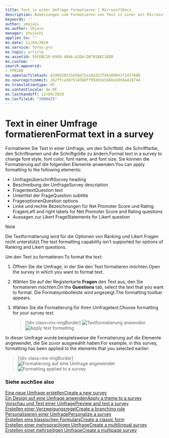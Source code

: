 ```yaml
---
title: Text in einer Umfrage formatieren | MicrosoftDocs
description: Anweisungen zum Formatieren von Text in einer mit Microsoft Forms Pro erstellten Umfrage
keywords: ''
author: sbmjais
ms.author: shjais
manager: shujoshi
applies_to: ''
ms.date: 11/04/2019
ms.service: forms-pro
ms.topic: article
ms.assetid: 55FEBC29-69E8-4046-A1DA-D6701BEC16DD
ms.custom: ''
search.appverid:
- FPR160
ms.openlocfilehash: 62d6920233a58d72a10a327f4b389941f147760b
ms.sourcegitcommit: 2b2ffca387514568ff95dd1e566ba1850a416744
ms.translationtype: HT
ms.contentlocale: de-DE
ms.lasthandoff: 12/09/2019
ms.locfileid: "2900425"
---
```

# <a name="format-text-in-a-survey"></a><span data-ttu-id="6e6cc-103">Text in einer Umfrage formatieren</span><span class="sxs-lookup"><span data-stu-id="6e6cc-103">Format text in a survey</span></span>

<span data-ttu-id="6e6cc-104">Formatieren Sie Text in einer Umfrage, um den Schriftstil, die Schriftfarbe, den Schriftnamen und die Schriftgröße zu ändern.</span><span class="sxs-lookup"><span data-stu-id="6e6cc-104">Format text in a survey to change font style, font color, font name, and font size.</span></span> <span data-ttu-id="6e6cc-105">Sie können die Formatierung auf die folgenden Elemente anwenden:</span><span class="sxs-lookup"><span data-stu-id="6e6cc-105">You can apply formatting to the following elements:</span></span>

- <span data-ttu-id="6e6cc-106">Umfrageüberschrift</span><span class="sxs-lookup"><span data-stu-id="6e6cc-106">Survey heading</span></span>
- <span data-ttu-id="6e6cc-107">Beschreibung der Umfrage</span><span class="sxs-lookup"><span data-stu-id="6e6cc-107">Survey description</span></span>
- <span data-ttu-id="6e6cc-108">Fragentext</span><span class="sxs-lookup"><span data-stu-id="6e6cc-108">Question text</span></span>
- <span data-ttu-id="6e6cc-109">Untertitel der Frage</span><span class="sxs-lookup"><span data-stu-id="6e6cc-109">Question subtitle</span></span>
- <span data-ttu-id="6e6cc-110">Frageoptionen</span><span class="sxs-lookup"><span data-stu-id="6e6cc-110">Question options</span></span>
- <span data-ttu-id="6e6cc-111">Linke und rechte Bezeichnungen für Net Promoter Score und Rating Fragen</span><span class="sxs-lookup"><span data-stu-id="6e6cc-111">Left and right labels for Net Promoter Score and Rating questions</span></span>
- <span data-ttu-id="6e6cc-112">Aussagen zur Likert Frage</span><span class="sxs-lookup"><span data-stu-id="6e6cc-112">Statements for Likert question</span></span>

> [!NOTE]
> <span data-ttu-id="6e6cc-113">Die Textformatierung wird für die Optionen von Ranking und Likert Fragen nicht unterstützt.</span><span class="sxs-lookup"><span data-stu-id="6e6cc-113">The text formatting capability isn't supported for options of Ranking and Likert questions.</span></span>

<span data-ttu-id="6e6cc-114">Um den Text zu formatieren:</span><span class="sxs-lookup"><span data-stu-id="6e6cc-114">To format the text:</span></span>

1.  <span data-ttu-id="6e6cc-115">Öffnen Sie die Umfrage, in der Sie den Text formatieren möchten.</span><span class="sxs-lookup"><span data-stu-id="6e6cc-115">Open the survey in which you want to format text.</span></span>

2.  <span data-ttu-id="6e6cc-116">Wählen Sie auf der Registerkarte **Fragen** den Text aus, den Sie formatieren möchten.</span><span class="sxs-lookup"><span data-stu-id="6e6cc-116">On the **Questions** tab, select the text that you want to format.</span></span> <span data-ttu-id="6e6cc-117">Die Formatsymbolleiste wird angezeigt.</span><span class="sxs-lookup"><span data-stu-id="6e6cc-117">The formatting toolbar appears.</span></span>

3. <span data-ttu-id="6e6cc-118">Wählen Sie die Formatierung für Ihren Umfragetext.</span><span class="sxs-lookup"><span data-stu-id="6e6cc-118">Choose formatting for your survey text.</span></span>

    > [!div class=mx-imgBorder]
    > <span data-ttu-id="6e6cc-119">![Textformatierung anwenden](media/text-format.png "Textformatierung anwenden")</span><span class="sxs-lookup"><span data-stu-id="6e6cc-119">![Apply text formatting](media/text-format.png "Apply text formatting")</span></span>

<span data-ttu-id="6e6cc-120">In dieser Umfrage wurde beispielsweise die Formatierung auf die Elemente angewendet, die Sie zuvor ausgewählt haben:</span><span class="sxs-lookup"><span data-stu-id="6e6cc-120">For example, in this survey, formatting has been applied to the elements that you selected earlier:</span></span>

> [!div class=mx-imgBorder]
> <span data-ttu-id="6e6cc-121">![Formatierung auf eine Umfrage angewendet](media/survey-text-format.png "Formatierung einer Umfrage")</span><span class="sxs-lookup"><span data-stu-id="6e6cc-121">![Formatting applied to a survey](media/survey-text-format.png "Formatting applied to a survey")</span></span>

### <a name="see-also"></a><span data-ttu-id="6e6cc-122">Siehe auch</span><span class="sxs-lookup"><span data-stu-id="6e6cc-122">See also</span></span>

[<span data-ttu-id="6e6cc-123">Eine neue Umfrage erstellen</span><span class="sxs-lookup"><span data-stu-id="6e6cc-123">Create a new survey</span></span>](create-new-survey.md)<br>
[<span data-ttu-id="6e6cc-124">Ein Design auf eine Umfrage anwenden</span><span class="sxs-lookup"><span data-stu-id="6e6cc-124">Apply a theme to a survey</span></span>](apply-theme.md)<br>
[<span data-ttu-id="6e6cc-125">Vorschau und Test einer Umfrage</span><span class="sxs-lookup"><span data-stu-id="6e6cc-125">Preview and test a survey</span></span>](preview-test-survey.md)<br>
[<span data-ttu-id="6e6cc-126">Erstellen einer Verzweigungsregel</span><span class="sxs-lookup"><span data-stu-id="6e6cc-126">Create a branching rule</span></span>](create-branching-rule.md)<br>
[<span data-ttu-id="6e6cc-127">Personalisieren einer Umfrage</span><span class="sxs-lookup"><span data-stu-id="6e6cc-127">Personalize a survey</span></span>](personalize-survey.md)<br>
[<span data-ttu-id="6e6cc-128">Erstellen eins klassischen Formulars</span><span class="sxs-lookup"><span data-stu-id="6e6cc-128">Create a classic form</span></span>](create-classic-form.md)<br>
[<span data-ttu-id="6e6cc-129">Erstellen einer mehrsprachigen Umfrage</span><span class="sxs-lookup"><span data-stu-id="6e6cc-129">Create a multilingual survey</span></span>](create-multilingual-survey.md)<br>
[<span data-ttu-id="6e6cc-130">Erstellen einet mehrseitigen Umfrage</span><span class="sxs-lookup"><span data-stu-id="6e6cc-130">Create a multipage survey</span></span>](create-multipage-survey.md)
